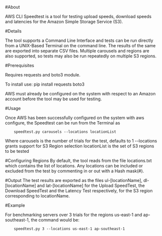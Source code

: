 #About

AWS CLI Speedtest is a tool for testing upload speeds, download speeds and latencies for the Amazon Simple Storage Service (S3).

#Details

The tool supports a Command Line Interface and tests can be run directly from a UNIX-Based Terminal on the command line. The results of the same are exported into separate CSV files. Multiple carousels and regions are also supported, so tests may also be run repeatedly on multiple S3 regions.

#Prerequisites

Requires requests and boto3 module.

To install use: pip install requests boto3

AWS must already be configured on the system with respect to an Amazon account before the tool may be used for testing.

#Usage

Once AWS has been successfully configured on the system with aws configure, the Speedtest can be run from the Terminal as

		speedtest.py carousels --locations locationList

Where carousels is the number of trials for the test, defaults to 1
		--locations grants support for S3 Region selection
		locationList is the set of S3 regions to be tested

#Configuring Regions
By default, the tool reads from the file locations.txt which contains the list of locations. Any locations can be included or excluded from the test by commenting in or out with a Hash mask(#).

#Output
The test results are exported as the files ul-[locationName], dl-[locationName] and lat-[locationName] for the Upload SpeedTest, the Download SpeedTest and the Latency Test respectively, for the S3 region corresponding to locationName.

#Example

For benchmarking servers over 3 trials for the regions us-east-1 and ap-southeast-1, the command would be:

		speedtest.py 3 --locations us-east-1 ap-southeast-1
